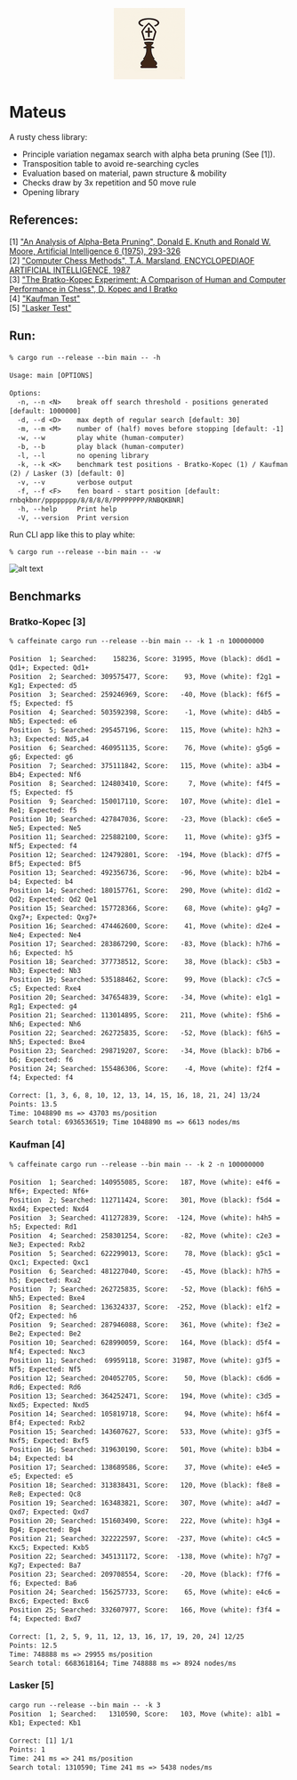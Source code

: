 <p align="center">
    <img src="Images/Mateus128x128.png" alt="Mateus Logo">
</p>

# Mateus

A rusty chess library:
* Principle variation negamax search with alpha beta pruning (See [1]).
* Transposition table to avoid re-searching cycles
* Evaluation based on material, pawn structure & mobility
* Checks draw by 3x repetition and 50 move rule
* Opening library

## References:

[1] ["An Analysis of Alpha-Beta Pruning", Donald E. Knuth and Ronald W. Moore, Artificial Intelligence 6 (1975), 293-326](http://www-public.telecom-sudparis.eu/~gibson/Teaching/Teaching-ReadingMaterial/KnuthMoore75.pdf) <br/>
[2] ["Computer Chess Methods", T.A. Marsland, ENCYCLOPEDIAOF ARTIFICIAL INTELLIGENCE, 1987](https://www.researchgate.net/publication/2404258_Computer_Chess_Methods) <br/>
[3] ["The Bratko-Kopec Experiment: A Comparison of Human and Computer Performance in Chess", D. Kopec and I Bratko](http://spider.sci.brooklyn.cuny.edu/~kopec) <br/>
[4] ["Kaufman Test"](https://www.chessprogramming.org/Kaufman_Test)<br/>
[5] ["Lasker Test"](https://www.chessprogramming.org/Lasker-Reichhelm_Position) <br/>

## Run:

```
% cargo run --release --bin main -- -h

Usage: main [OPTIONS]

Options:
  -n, --n <N>    break off search threshold - positions generated [default: 1000000]
  -d, --d <D>    max depth of regular search [default: 30]
  -m, --m <M>    number of (half) moves before stopping [default: -1]
  -w, --w        play white (human-computer)
  -b, --b        play black (human-computer)
  -l, --l        no opening library
  -k, --k <K>    benchmark test positions - Bratko-Kopec (1) / Kaufman (2) / Lasker (3) [default: 0]
  -v, --v        verbose output
  -f, --f <F>    fen board - start position [default: rnbqkbnr/pppppppp/8/8/8/8/PPPPPPPP/RNBQKBNR]
  -h, --help     Print help
  -V, --version  Print version

```

Run CLI app like this to play white:
```
% cargo run --release --bin main -- -w 

```
![alt text](https://github.com/jesper-olsen/puccinia_s_checkmate/blob/main/Images/your_move.png "Game UI")




## Benchmarks

### Bratko-Kopec [3]

```
% caffeinate cargo run --release --bin main -- -k 1 -n 100000000

Position  1; Searched:    158236, Score: 31995, Move (black): d6d1 = Qd1+; Expected: Qd1+
Position  2; Searched: 309575477, Score:    93, Move (white): f2g1 =  Kg1; Expected: d5
Position  3; Searched: 259246969, Score:   -40, Move (black): f6f5 =   f5; Expected: f5
Position  4; Searched: 503592398, Score:    -1, Move (white): d4b5 =  Nb5; Expected: e6
Position  5; Searched: 295457196, Score:   115, Move (white): h2h3 =   h3; Expected: Nd5,a4
Position  6; Searched: 460951135, Score:    76, Move (white): g5g6 =   g6; Expected: g6
Position  7; Searched: 375111842, Score:   115, Move (white): a3b4 =  Bb4; Expected: Nf6
Position  8; Searched: 124803410, Score:     7, Move (white): f4f5 =   f5; Expected: f5
Position  9; Searched: 150017110, Score:   107, Move (white): d1e1 =  Re1; Expected: f5
Position 10; Searched: 427847036, Score:   -23, Move (black): c6e5 =  Ne5; Expected: Ne5
Position 11; Searched: 225882100, Score:    11, Move (white): g3f5 =  Nf5; Expected: f4
Position 12; Searched: 124792801, Score:  -194, Move (black): d7f5 =  Bf5; Expected: Bf5
Position 13; Searched: 492356736, Score:   -96, Move (white): b2b4 =   b4; Expected: b4
Position 14; Searched: 180157761, Score:   290, Move (white): d1d2 =  Qd2; Expected: Qd2 Qe1
Position 15; Searched: 157728366, Score:    68, Move (white): g4g7 = Qxg7+; Expected: Qxg7+
Position 16; Searched: 474462600, Score:    41, Move (white): d2e4 =  Ne4; Expected: Ne4
Position 17; Searched: 283867290, Score:   -83, Move (black): h7h6 =   h6; Expected: h5
Position 18; Searched: 377738512, Score:    38, Move (black): c5b3 =  Nb3; Expected: Nb3
Position 19; Searched: 535188462, Score:    99, Move (black): c7c5 =   c5; Expected: Rxe4
Position 20; Searched: 347654839, Score:   -34, Move (white): e1g1 =  Rg1; Expected: g4
Position 21; Searched: 113014895, Score:   211, Move (white): f5h6 =  Nh6; Expected: Nh6
Position 22; Searched: 262725835, Score:   -52, Move (black): f6h5 =  Nh5; Expected: Bxe4
Position 23; Searched: 298719207, Score:   -34, Move (black): b7b6 =   b6; Expected: f6
Position 24; Searched: 155486306, Score:    -4, Move (white): f2f4 =   f4; Expected: f4

Correct: [1, 3, 6, 8, 10, 12, 13, 14, 15, 16, 18, 21, 24] 13/24
Points: 13.5
Time: 1048890 ms => 43703 ms/position
Search total: 6936536519; Time 1048890 ms => 6613 nodes/ms
```

### Kaufman [4]

```
% caffeinate cargo run --release --bin main -- -k 2 -n 100000000

Position  1; Searched: 140955085, Score:   187, Move (white): e4f6 = Nf6+; Expected: Nf6+
Position  2; Searched: 112711424, Score:   301, Move (black): f5d4 = Nxd4; Expected: Nxd4
Position  3; Searched: 411272839, Score:  -124, Move (white): h4h5 =   h5; Expected: Rd1
Position  4; Searched: 258301254, Score:   -82, Move (white): c2e3 =  Ne3; Expected: Rxb2
Position  5; Searched: 622299013, Score:    78, Move (black): g5c1 = Qxc1; Expected: Qxc1
Position  6; Searched: 481227040, Score:   -45, Move (black): h7h5 =   h5; Expected: Rxa2
Position  7; Searched: 262725835, Score:   -52, Move (black): f6h5 =  Nh5; Expected: Bxe4
Position  8; Searched: 136324337, Score:  -252, Move (black): e1f2 =  Qf2; Expected: h6
Position  9; Searched: 287946088, Score:   361, Move (white): f3e2 =  Be2; Expected: Be2
Position 10; Searched: 628990059, Score:   164, Move (black): d5f4 =  Nf4; Expected: Nxc3
Position 11; Searched:  69959118, Score: 31987, Move (white): g3f5 =  Nf5; Expected: Nf5
Position 12; Searched: 204052705, Score:    50, Move (black): c6d6 =  Rd6; Expected: Rd6
Position 13; Searched: 364252471, Score:   194, Move (white): c3d5 = Nxd5; Expected: Nxd5
Position 14; Searched: 105819718, Score:    94, Move (white): h6f4 =  Bf4; Expected: Rxb2
Position 15; Searched: 143607627, Score:   533, Move (white): g3f5 = Nxf5; Expected: Bxf5
Position 16; Searched: 319630190, Score:   501, Move (white): b3b4 =   b4; Expected: b4
Position 17; Searched: 138689586, Score:    37, Move (white): e4e5 =   e5; Expected: e5
Position 18; Searched: 313838431, Score:   120, Move (black): f8e8 =  Re8; Expected: Qc8
Position 19; Searched: 163483821, Score:   307, Move (white): a4d7 = Qxd7; Expected: Qxd7
Position 20; Searched: 151603490, Score:   222, Move (white): h3g4 =  Bg4; Expected: Bg4
Position 21; Searched: 322222597, Score:  -237, Move (white): c4c5 = Kxc5; Expected: Kxb5
Position 22; Searched: 345131172, Score:  -138, Move (white): h7g7 =  Kg7; Expected: Ba7
Position 23; Searched: 209708554, Score:   -20, Move (black): f7f6 =   f6; Expected: Ba6
Position 24; Searched: 156257733, Score:    65, Move (white): e4c6 = Bxc6; Expected: Bxc6
Position 25; Searched: 332607977, Score:   166, Move (white): f3f4 =   f4; Expected: Bxd7

Correct: [1, 2, 5, 9, 11, 12, 13, 16, 17, 19, 20, 24] 12/25
Points: 12.5
Time: 748888 ms => 29955 ms/position
Search total: 6683618164; Time 748888 ms => 8924 nodes/ms
```

### Lasker [5]

```
cargo run --release --bin main -- -k 3  
Position  1; Searched:   1310590, Score:   103, Move (white): a1b1 =  Kb1; Expected: Kb1

Correct: [1] 1/1
Points: 1
Time: 241 ms => 241 ms/position
Search total: 1310590; Time 241 ms => 5438 nodes/ms
```
